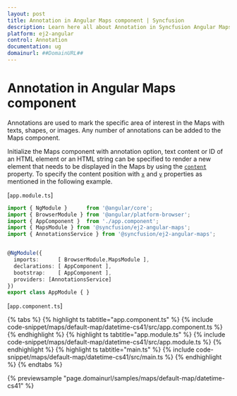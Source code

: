 ```yaml
---
layout: post
title: Annotation in Angular Maps component | Syncfusion
description: Learn here all about Annotation in Syncfusion Angular Maps component of Syncfusion Essential JS 2 and more.
platform: ej2-angular
control: Annotation 
documentation: ug
domainurl: ##DomainURL##
---
```


# Annotation in Angular Maps component

Annotations are used to mark the specific area of interest in the Maps with texts, shapes, or images. Any number of annotations can be added to the Maps component.

Initialize the Maps component with annotation option, text content or ID of an HTML element or an HTML string can be specified to render a new element that needs to be displayed in the Maps by using the [`content`](https://ej2.syncfusion.com/angular/documentation/api/maps/annotationModel/#content) property. To specify the content position with [`x`](https://ej2.syncfusion.com/angular/documentation/api/maps/annotationModel/#x) and [`y`](https://ej2.syncfusion.com/angular/documentation/api/maps/annotationModel/#y) properties as mentioned in the following example.

[`app.module.ts`]

```typescript
import { NgModule }      from '@angular/core';
import { BrowserModule } from '@angular/platform-browser';
import { AppComponent }  from './app.component';
import { MapsModule } from '@syncfusion/ej2-angular-maps';
import { AnnotationsService } from '@syncfusion/ej2-angular-maps';


@NgModule({
  imports:      [ BrowserModule,MapsModule ],
  declarations: [ AppComponent ],
  bootstrap:    [ AppComponent ],
  providers: [AnnotationsService]
})
export class AppModule { }
```

[`app.component.ts`]

{% tabs %}
{% highlight ts tabtitle="app.component.ts" %}
{% include code-snippet/maps/default-map/datetime-cs41/src/app.component.ts %}
{% endhighlight %}
{% highlight ts tabtitle="app.module.ts" %}
{% include code-snippet/maps/default-map/datetime-cs41/src/app.module.ts %}
{% endhighlight %}
{% highlight ts tabtitle="main.ts" %}
{% include code-snippet/maps/default-map/datetime-cs41/src/main.ts %}
{% endhighlight %}
{% endtabs %}
  
{% previewsample "page.domainurl/samples/maps/default-map/datetime-cs41" %}